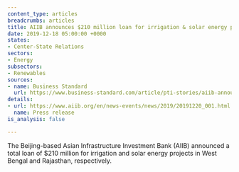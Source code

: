 ```yaml
---
content_type: articles
breadcrumbs: articles
title: AIIB announces $210 million loan for irrigation & solar energy projects
date: 2019-12-18 05:00:00 +0000
states:
- Center-State Relations
sectors:
- Energy
subsectors:
- Renewables
sources:
- name: Business Standard
  url: https://www.business-standard.com/article/pti-stories/aiib-announces-usd-210-million-loan-for-irrigation-solar-energy-projects-in-india-119122000963_1.html
details:
- url: https://www.aiib.org/en/news-events/news/2019/20191220_001.html
  name: Press release
is_analysis: false

---
```

The Beijing-based Asian Infrastructure Investment Bank (AIIB) announced a total loan of $210 million for irrigation and solar energy projects in West Bengal and Rajasthan, respectively.